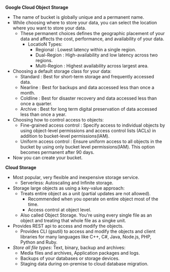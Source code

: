 **Google Cloud Object Storage**

- The name of bucket is globally unique and a permanent name.
- While choosing where to store your data, you can select the location where you want to store your data.
  - These permanent choices defines the geographic placement of your data and affects the cost, performance, and availability of your data.
    - LocatioN Types:
      - Regional : Lowest latency within a single region.
      - Dual-Region : High-availability and low latency across two regions.
      - Multi-Region : Highest availability across largest area.
- Choosing a default storage class for your data:
  - Standard : Best for short-term storage and frequently accessed data.
  - Nearline : Best for backups and data accessed less than once a month.
  - Coldline : Best for disaster recovery and data accessed less than once a quarter.
  - Archive : Best for long term digital preservation of data accessed less than once a year.
- Choosing how to control access to objects:
  - Fine-grained access control : Specify access to individual objects by using object-level permissions and access control lists (ACLs) in addition to bucket-level permissions(IAM).
  - Uniform access control : Ensure uniform access to all objects in the bucket by using only bucket level permissions(IAM). This option becomes permanent after 90 days.
- Now you can create your bucket.

**Cloud Storage**

- Most popular, very flexible and inexpensive storage service.
  - Serverless: Autoscaling and Infinite storage.
- Storage large objects as using a key-value approach:
  - Treats entire object as a unit (partial updates are not allowed).
    - Recommended when you operate on entire object most of the time.
    - Access control at object level.
  - Also called Object Storage. You're using every single file as an object and treating that whole file as a singke unit.
- Provides REST api to access and modify the objects.
  - Provides CLI (gsutil) to access and modify the objects and client libraries for many languages like C++, C#, Java, Node.js, PHP, Python and Ruby.
- *Store all file types*: Text, binary, backup and archives:
  - Media files and archives, Application packages and logs.
  - Backups of your databases or storage devices.
  - Staging data during on-premise to cloud database migration.
